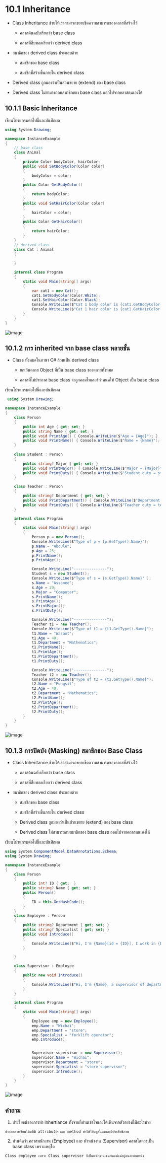 # 10.1 Inheritance

- Class Inheritance ช่วยให้เราสามารถขยายขีดความสามารถของคลาสที่สร้างไว้  

  - คลาสต้นฉบับเรียกว่า base class

  - คลาสที่สืบทอดเรียกว่า derived class

- สมาชิกของ derived class ประกอบด้วย

  - สมาชิกของ base class

  - สมาชิกที่สร้างขึ้นภายใน derived class

- Derived class ถูกมองว่าเป็นส่วนขยาย (extend) ของ base class

 - Derived class ไม่สามารถลบสมาชิกของ base class ออกไปจากคลาสตนเองได้



## 10.1.1 Basic Inheritance


เขียนโปรแกรมต่อไปนี้และบันทึกผล

```cs
using System.Drawing;

namespace InstanceExample
{
    // base class
    class Animal
    {
        private Color bodyColor, hairColor;
        public void SetBodyColor(Color color)
        { 
            bodyColor = color;
        }
        public Color GetBodyColor()
        {
            return bodyColor;
        }
        public void SetHairColor(Color color)
        {
            hairColor = color;
        }
        public Color GetHairColor()
        {
            return hairColor;   
        }
    }
    // derived class
    class Cat : Animal
    { 
    
    }

    internal class Program
    {
        static void Main(string[] args)
        {
            var cat1 = new Cat();
            cat1.SetBodyColor(Color.White);
            cat1.SetHairColor(Color.Black);
            Console.WriteLine($"Cat 1 body color is {cat1.GetBodyColor().Name}");
            Console.WriteLine($"Cat 1 hair color is {cat1.GetHairColor().Name}");
        }
    }
}
```
![image](https://user-images.githubusercontent.com/115066329/236632527-08dda5fe-31aa-45c7-975d-f154ce45fb31.png)

## 10.1.2 การ inherited จาก base class หลายชั้น


- Class ทั้งหมดในภาษา C# ล้วนเป็น derived class

  - ยกเว้นคลาส Object ที่เป็น base class ของคลาสทั้งหมด

  - คลาสที่ไม่ประกาศ base class จะถูกคอมไพเลอร์กำหนดให้ Object เป็น base class


เขียนโปรแกรมต่อไปนี้และบันทึกผล

``` cs
 using System.Drawing;

namespace InstanceExample
{
    class Person
    {
        public int Age { get; set; }
        public string Name { get; set; }
        public void PrintAge() { Console.WriteLine($"Age = {Age}"); }
        public void PrintName() { Console.WriteLine($"Name = {Name}"); }
    }
  
    class Student : Person
    {
        public string? Major { get; set; }
        public void PrintMajor() { Console.WriteLine($"Major = {Major}"); }
        public void PrintDuty() { Console.WriteLine($"Student duty = study"); }
    }

    class Teacher : Person 
    {
        public string? Department { get; set; }
        public void PrintDepartment() { Console.WriteLine($"Department = {Department}"); }
        public void PrintDuty() { Console.WriteLine($"Teacher duty = teaching"); }
    }

    internal class Program
    {
        static void Main(string[] args)
        {
            Person p = new Person();
            Console.WriteLine($"Type of p = {p.GetType().Name}");
            p.Name = "Abdule";
            p.Age = 25;
            p.PrintName();
            p.PrintAge();

            Console.WriteLine("---------------");
            Student s = new Student();
            Console.WriteLine($"Type of s = {s.GetType().Name}" );
            s.Name = "Assanee";
            s.Age = 20;
            s.Major = "Computer";
            s.PrintName();
            s.PrintAge();
            s.PrintMajor();
            s.PrintDuty();

            Console.WriteLine("---------------");
            Teacher t1 = new Teacher();
            Console.WriteLine($"Type of t1 = {t1.GetType().Name}");
            t1.Name = "Wasant";
            t1.Age = 40;
            t1.Department = "Mathematics";
            t1.PrintName();
            t1.PrintAge();
            t1.PrintDepartment();
            t1.PrintDuty();

            Console.WriteLine("---------------");
            Teacher t2 = new Teacher();
            Console.WriteLine($"Type of t2 = {t2.GetType().Name}");
            t2.Name = "Pongsit";
            t2.Age = 40;
            t2.Department = "Mathematics";
            t2.PrintName();
            t2.PrintAge();
            t2.PrintDepartment();
            t2.PrintDuty();
        }
    }
}

```
![image](https://user-images.githubusercontent.com/115066329/236632573-626cd1cb-0ead-4e3b-8ca5-6d04f2cb82b2.png)


## 10.1.3 การปิดบัง (Masking)  สมาชิกของ Base Class

- Class Inheritance ช่วยให้เราสามารถขยายขีดความสามารถของคลาสที่สร้างไว้  

  - คลาสต้นฉบับเรียกว่า base class

  - คลาสที่สืบทอดเรียกว่า derived class

- สมาชิกของ derived class ประกอบด้วย

  - สมาชิกของ base class

  - สมาชิกที่สร้างขึ้นภายใน derived class

  - Derived class ถูกมองว่าเป็นส่วนขยาย (extend) ของ base class

  - Derived class ไม่สามารถลบสมาชิกของ base class ออกไปจากคลาสตนเองได้

เขียนโปรแกรมต่อไปนี้และบันทึกผล

```cs
using System.ComponentModel.DataAnnotations.Schema;
using System.Drawing;

namespace InstanceExample
{
    class Person
    {
        public int? ID { get;  }
        public string? Name { get; set; }
        public Person()
        {
            ID = this.GetHashCode();
        }
    }
    class Employee : Person
    {
        public string? Department { get; set; }
        public string? Specialist { get; set; }
        public void Introduce() 
        {
            Console.WriteLine($"Hi, I'm {Name}[id = {ID}], I work in {Department}, my job is {Specialist}.");
        }

    }

    class Supervisor : Employee 
    {
        public new void Introduce()
        {
            Console.WriteLine($"Hi, I'm {Name}, a supervisor of department {Department}, I work as {Specialist}");
        }
    }

    internal class Program
    {
        static void Main(string[] args)
        {
            Employee emp = new Employee();
            emp.Name = "Wichai";
            emp.Department = "store";
            emp.Specialist = "forklift operator";
            emp.Introduce();


            Supervisor supervisor = new Supervisor();
            supervisor.Name = "Wichai";
            supervisor.Department = "store";
            supervisor.Specialist = "store supervisor";
            supervisor.Introduce();
        }
    }
}
```
![image](https://user-images.githubusercontent.com/115066329/236632600-ba47f195-74fe-49ee-be90-8a507e10af53.png)


## คำถาม
1. ประโยชน์ของการทำ Inhertiance ทั้งจากที่ท่านเข้าใจและได้เห็นจากตัวอย่างนี้มีอะไรบ้าง
```
ช่วยลดการเขียนโค้ดที่มี attribute และ method ทำให้โค้ดดูสั้นลงและมีประสิทธิภาพ
```

2. ท่านคิดว่า คลาสพนักงาน (Employee) และ หัวหน้างาน (Supervisor) คลาสใดควรเป็น base class เพราะเหตุใด
```
Class employee เพราะ Class supervisor ก็เป็นพนักงานเช่นกันแต่แค่อยู่คนละตำแหน่ง
```
